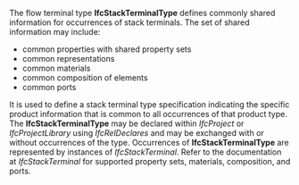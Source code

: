 The flow terminal type **IfcStackTerminalType** defines commonly shared information for occurrences of stack terminals. The set of shared information may include:

* common properties with shared property sets
* common representations
* common materials
* common composition of elements
* common ports

It is used to define a stack terminal type specification indicating the specific product information that is common to all occurrences of that product type. The **IfcStackTerminalType** may be declared within _IfcProject_ or _IfcProjectLibrary_ using _IfcRelDeclares_ and may be exchanged with or without occurrences of the type. Occurrences of **IfcStackTerminalType** are represented by instances of _IfcStackTerminal_. Refer to the documentation at _IfcStackTerminal_ for supported property sets, materials, composition, and ports.
